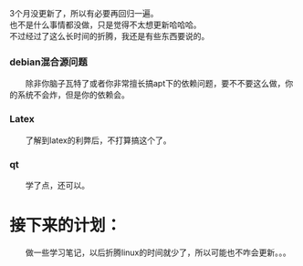 3个月没更新了，所以有必要再回归一遍。  
也不是什么事情都没做，只是觉得不太想更新哈哈哈。  
不过经过了这么长时间的折腾，我还是有些东西要说的。  
### debian混合源问题
&emsp;&emsp;除非你脑子瓦特了或者你非常擅长搞apt下的依赖问题，要不不要这么做，你的系统不会炸，但是你的依赖会。
### Latex
&emsp;&emsp;了解到latex的利弊后，不打算搞这个了。
### qt
&emsp;&emsp;学了点，还可以。  
# 接下来的计划：
&emsp;&emsp;做一些学习笔记，以后折腾linux的时间就少了，所以可能也不咋会更新。。。
